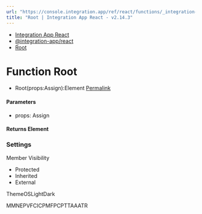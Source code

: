 ```yaml
---
url: "https://console.integration.app/ref/react/functions/_integration-app_react.Root-2.html"
title: "Root | Integration App React - v2.14.3"
---
```


- [Integration App React](https://console.integration.app/ref/react/index.html)
- [@integration-app/react](https://console.integration.app/ref/react/modules/_integration-app_react.html)
- [Root](https://console.integration.app/ref/react/functions/_integration-app_react.Root-2.html)

# Function Root

- Root(props:Assign):Element [Permalink](https://console.integration.app/ref/react/functions/_integration-app_react.Root-2.html#root)





#### Parameters



- props: Assign

#### Returns Element

### Settings

Member Visibility

- Protected
- Inherited
- External

ThemeOSLightDark

MMNEPVFCICPMFPCPTTAAATR